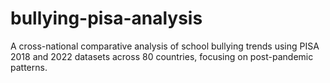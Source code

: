 # bullying-pisa-analysis
A cross-national comparative analysis of school bullying trends using PISA 2018 and 2022 datasets across 80 countries, focusing on post-pandemic patterns.
